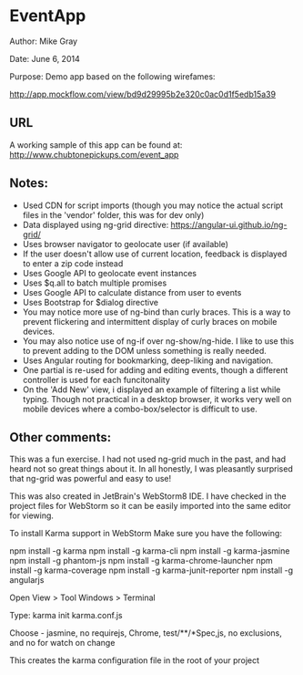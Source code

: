 EventApp
=========

Author: Mike Gray

Date: June 6, 2014

Purpose: Demo app based on the following wirefames:
	 
http://app.mockflow.com/view/bd9d29995b2e320c0ac0d1f5edb15a39

URL
--------------
A working sample of this app can be found at:
	http://www.chubtonepickups.com/event_app

Notes:
--------------
- Used CDN for script imports (though you may notice the actual script files in the 'vendor' folder, this was for dev only)
- Data displayed using ng-grid directive:
	https://angular-ui.github.io/ng-grid/
- Uses browser navigator to geolocate user (if available)
- If the user doesn't allow use of current location, feedback is displayed to enter a zip code instead
- Uses Google API to geolocate event instances
- Uses $q.all to batch multiple promises
- Uses Google API to calculate distance from user to events
- Uses Bootstrap for $dialog directive
- You may notice more use of ng-bind than curly braces. This is a way to prevent flickering and intermittent display of curly braces on mobile devices.
- You may also notice use of ng-if over ng-show/ng-hide. I like to use this to prevent adding to the DOM unless something is really needed.
- Uses Angular routing for bookmarking, deep-liking and navigation.
- One partial is re-used for adding and editing events, though a different controller is used for each funcitonality
- On the 'Add New' view, i displayed an example of filtering a list while typing. Though not practical in a desktop browser, it works very well on mobile devices where a combo-box/selector is difficult to use.


Other comments:
--------------
This was a fun exercise. 
I had not used ng-grid much in the past, and had heard not so great things about it.
In all honestly, I was pleasantly surprised that ng-grid was powerful and easy to use!

This was also created in JetBrain's WebStorm8 IDE.
I have checked in the project files for WebStorm so it can be easily imported into the same editor for viewing.

To install Karma support in WebStorm
Make sure you have the following:

npm install -g karma
npm install -g karma-cli
npm install -g karma-jasmine
npm install -g phantom-js
npm install -g karma-chrome-launcher
npm install -g karma-coverage
npm install -g karma-junit-reporter
npm install -g angularjs

Open View > Tool Windows > Terminal

Type:
karma init karma.conf.js

Choose - jasmine, no requirejs, Chrome,  test/**/*Spec,js, no exclusions, and no for watch on change

This creates the karma configuration file in the root of your project

